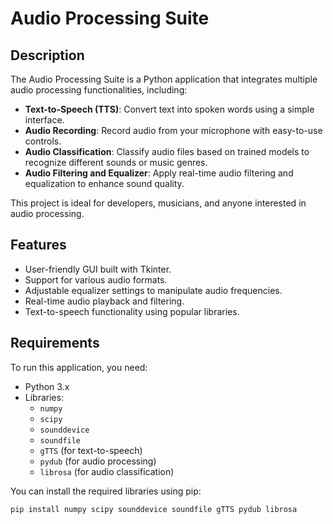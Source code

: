 # Audio Processing Suite

## Description
The Audio Processing Suite is a Python application that integrates multiple audio processing functionalities, including:

- **Text-to-Speech (TTS)**: Convert text into spoken words using a simple interface.
- **Audio Recording**: Record audio from your microphone with easy-to-use controls.
- **Audio Classification**: Classify audio files based on trained models to recognize different sounds or music genres.
- **Audio Filtering and Equalizer**: Apply real-time audio filtering and equalization to enhance sound quality.

This project is ideal for developers, musicians, and anyone interested in audio processing.

## Features
- User-friendly GUI built with Tkinter.
- Support for various audio formats.
- Adjustable equalizer settings to manipulate audio frequencies.
- Real-time audio playback and filtering.
- Text-to-speech functionality using popular libraries.

## Requirements
To run this application, you need:
- Python 3.x
- Libraries:
  - `numpy`
  - `scipy`
  - `sounddevice`
  - `soundfile`
  - `gTTS` (for text-to-speech)
  - `pydub` (for audio processing)
  - `librosa` (for audio classification)

You can install the required libraries using pip:

```bash
pip install numpy scipy sounddevice soundfile gTTS pydub librosa
